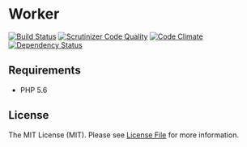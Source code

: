 # Worker

[![Build Status](https://travis-ci.org/tbreuss/worker.svg?branch=master)](https://travis-ci.org/tbreuss/worker)
[![Scrutinizer Code Quality](https://scrutinizer-ci.com/g/tbreuss/worker/badges/quality-score.png?b=master)](https://scrutinizer-ci.com/g/tbreuss/worker/?branch=master)
[![Code Climate](https://codeclimate.com/github/tbreuss/worker/badges/gpa.svg)](https://codeclimate.com/github/tbreuss/worker)
[![Dependency Status](https://www.versioneye.com/user/projects/58723da74054380036ed76d9/badge.svg?style=flat-square)](https://www.versioneye.com/user/projects/58723da74054380036ed76d9)

## Requirements

* PHP 5.6

## License

The MIT License (MIT). Please see [License File](LICENSE) for more information.

